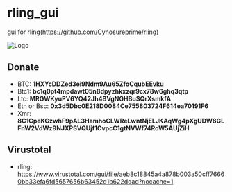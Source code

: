 # rling_gui
gui for rling(https://github.com/Cynosureprime/rling)

![Logo](https://siasky.net/KADl9aGyv8imEEL-t-Tl3xsJFxe1vFC4H8gsAhrgwH5jwg)

## Donate
- BTC: **1HXYcDDZed3ei9Ndm9Au65ZfoCqubEEvku**
- Btc1: **bc1q0pt4mpdawt05n8dpyzhkxzqr9cx78w6ghq3qtp**
- Ltc: **MRGWKyuPV6YQ42Jh4BVgNGHBuSQrXsmkfA**
- Eth or Bsc: **0x3d5Dbc0E218D0084Ce755803724F614ea70191F6**
- Xmr: **8C1CpeKGzwhF9pAL3HamhoCLWReLwntNjELJKAqWg4pXgUDW8GLFnW2VdWz9NJXPSVQUjf1CvpcC1gtNVWf74RoW5AUjZiH**
## Virustotal
- rling: https://www.virustotal.com/gui/file/aeb8c18845a4a878b003a50cff76660bb33efa6fd5657656b63452d1b622ddad?nocache=1

